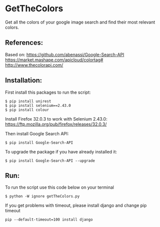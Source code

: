 # GetTheColors
Get all the colors of your google image search and find their most relevant colors.

References:
------------

Based on: 
https://github.com/abenassi/Google-Search-API
https://market.mashape.com/apicloud/colortag#
http://www.thecolorapi.com/

Installation:
------------

First install this packages to run the script:
```
$ pip install unirest
$ pip install selenium==2.43.0
$ pip install colour
```

Install Firefox 32.0.3 to work with Selenium 2.43.0:
https://ftp.mozilla.org/pub/firefox/releases/32.0.3/


Then install Google Search API:
```
$ pip install Google-Search-API
```

To upgrade the package if you have already installed it:
```
$ pip install Google-Search-API --upgrade
```

Run:
------------

To run the script use this code below on your terminal
```
$ python -W ignore getTheColors.py
```

If you get problems with timeout, please install django and change pip timeout
```
pip --default-timeout=100 install django
```
